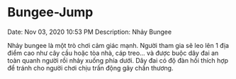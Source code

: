 # Bungee-Jump

Date: Nov 03, 2020 10:53 PM
Description: Nhảy Bungee

Nhảy bungee là một trò chơi cảm giác mạnh. Người tham gia sẽ leo lên 1 địa điểm cao như cây cầu hoặc tòa nhà, cáp treo... và được buộc dây đai an toàn quanh người rồi nhảy xuống phía dưới. Dây đai có độ đàn hồi thích hợp để tránh cho người chơi chịu trấn động gây chấn thương.